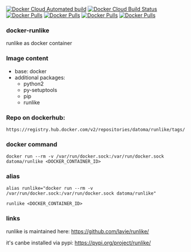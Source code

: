 [![Docker Cloud Automated build](https://img.shields.io/docker/cloud/automated/datoma/runlike?style=plastic)](https://hub.docker.com/r/datoma/runlike/) [![Docker Cloud Build Status](https://img.shields.io/docker/cloud/build/datoma/runlike?style=plastic)](https://hub.docker.com/r/datoma/runlike/) [![Docker Pulls](https://img.shields.io/docker/pulls/datoma/runlike?style=plastic)](https://hub.docker.com/r/datoma/runlike/) [![Docker Pulls](https://img.shields.io/docker/stars/datoma/runlike?style=plastic)](https://hub.docker.com/r/datoma/runlike/) [![Docker Pulls](https://img.shields.io/microbadger/layers/datoma/runlike?style=plastic)](https://hub.docker.com/r/datoma/runlike/) [![Docker Pulls](https://img.shields.io/microbadger/image-size/datoma/runlike?style=plastic)](https://hub.docker.com/r/datoma/runlike/)

### docker-runlike
runlike as docker container

### Image content
- base: docker
- additional packages:
  - python2
  - py-setuptools
  - pip
  - runlike

### Repo on dockerhub:
    https://registry.hub.docker.com/v2/repositories/datoma/runlike/tags/

### docker command
    docker run --rm -v /var/run/docker.sock:/var/run/docker.sock datoma/runlike <DOCKER_CONTAINER_ID>

### alias
    alias runlike="docker run --rm -v /var/run/docker.sock:/var/run/docker.sock datoma/runlike"

    runlike <DOCKER_CONTAINER_ID>
### links
runlike is maintained here: https://github.com/lavie/runlike/

it's canbe installed via pypi: https://pypi.org/project/runlike/
